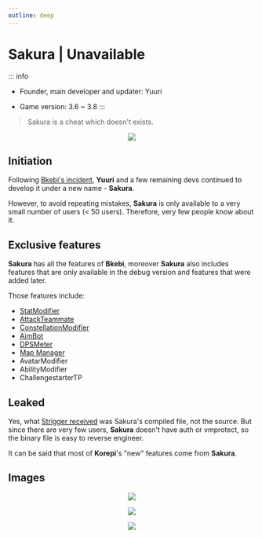 ```yaml
---
outline: deep
---
```


# Sakura | Unavailable

::: info
- Founder, main developer and updater: Yuuri

- Game version: 3.6 ~ 3.8
:::

> Sakura is a cheat which doesn't exists.

<p align="center">
<img src="/cheats/sakura/logo.webp">
</p>


## Initiation
Following [Bkebi's incident](/cheats/bkebi#tragic-incident), **Yuuri** and a few remaining devs continued to develop it under a new name - **Sakura**.

However, to avoid repeating mistakes, **Sakura** is only available to a very small number of users
(< 50 users). Therefore, very few people know about it.

## Exclusive features
**Sakura** has all the features of **Bkebi**, moreover **Sakura** also includes features that are only available in the debug version and features that were added later.

Those features include:
- [StatModifier](/features/player#stat-modifier)
- [AttackTeammate](/features/player#friendly-fire)
- [ConstellationModifier](/features/visuals#constellation-modifier)
- [AimBot](/features/player#aimbot)
- [DPSMeter](/features/visuals#dps-meter)
- [Map Manager](/features/world#map-manager)
- AvatarModifier
- AbilityModifier
- ChallengestarterTP

## Leaked
Yes, what [Strigger received](/cheats/korepi#bkebi) was Sakura's compiled file, not the source. But since there are very few users, **Sakura** doesn't have auth or vmprotect, so the binary file is easy to reverse engineer.

It can be said that most of **Korepi**'s "new" features come from **Sakura**.

## Images
<p align="center">
<img src='/cheats/sakura/sa.webp'>
</p>

<p align="center">
<img src='/features/DPSMeter.webp'>
</p>

<p align="center">
<img src='/features/statmodifier.webp'>
</p>

